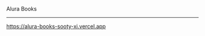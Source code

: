 Alura Books

_____________________________________________________

https://alura-books-sooty-xi.vercel.app
